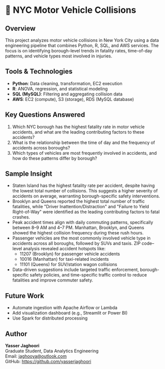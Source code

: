 # 🚙 NYC Motor Vehicle Collisions 

## Overview
This project analyzes motor vehicle collisions in New York City using a data engineering pipeline that combines Python, R, SQL, and AWS services. The focus is on identifying borough-level trends in fatality rates, time-of-day patterns, and vehicle types most involved in injuries.

## Tools & Technologies
- **Python**: Data cleaning, transformation, EC2 execution
- **R**: ANOVA, regression, and statistical modeling
- **SQL (MySQL)**: Filtering and aggregating collision data
- **AWS**: EC2 (compute), S3 (storage), RDS (MySQL database)

## Key Questions Answered
1.	Which NYC borough has the highest fatality rate in motor vehicle accidents, and what are the leading contributing factors to these accidents?
2.	What is the relationship between the time of day and the frequency of accidents across boroughs?
3.	Which types of vehicles are most frequently involved in accidents, and how do these patterns differ by borough?

## Sample Insight
- Staten Island has the highest fatality rate per accident, despite having the lowest total number of collisions. This suggests a higher severity of accidents on average, warranting borough-specific safety interventions.
- Brooklyn and Queens reported the highest total number of traffic fatalities, while "Driver Inattention/Distraction" and "Failure to Yield Right-of-Way" were identified as the leading contributing factors to fatal crashes.
- Peak accident times align with daily commuting patterns, specifically between 8–9 AM and 4–7 PM. Manhattan, Brooklyn, and Queens showed the highest collision frequency during these rush hours.
- Passenger vehicles are the most commonly involved vehicle type in accidents across all boroughs, followed by SUVs and taxis. ZIP code–level analysis revealed accident hotspots like:
   - 11207 (Brooklyn) for passenger vehicle accidents
   - 10016 (Manhattan) for taxi-related incidents
   - 11101 (Queens) for SUV/station wagon collisions
- Data-driven suggestions include targeted traffic enforcement, borough-specific safety policies, and time-specific traffic control to reduce fatalities and improve commuter safety.

## Future Work
- Automate ingestion with Apache Airflow or Lambda
- Add visualization dashboard (e.g., Streamlit or Power BI)
- Use Spark for distributed processing

## Author
**Yasser Jaghoori**  
Graduate Student, Data Analytics Engineering  
Email: jaghooya@outlook.com  
GitHub: https://github.com/yasserjaghoori

